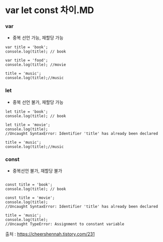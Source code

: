 # var let const 차이.MD

### var
- 중복 선언 가능, 재할당 가능
```script
var title = 'book';
console.log(title); // book

var title = 'food';
console.log(title); //movie

title = 'music';
console.log(title);//music
```

### let
- 중복 선언 불가, 재할당 가능
```script
let title = 'book';
console.log(title); // book

let title = 'movie';
console.log(title); 
//Uncaught SyntaxError: Identifier 'title' has already been declared

title = 'music';
console.log(title);//music
```

### const
- 중복선언 불가, 재할당 불가
```script

const title = 'book';
console.log(title); // book

const title = 'movie';
console.log(title); 
//Uncaught SyntaxError: Identifier 'title' has already been declared

title = 'music';
console.log(title);
//Uncaught TypeError: Assignment to constant variable
```

출처 : https://cheershennah.tistory.com/231

